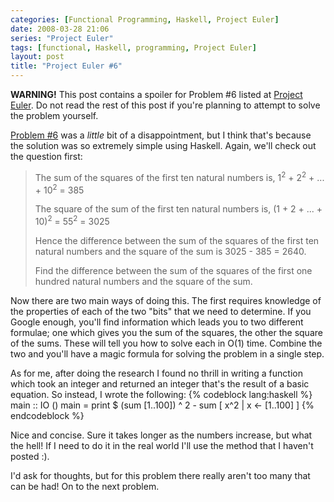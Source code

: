 ```yaml
---
categories: [Functional Programming, Haskell, Project Euler]
date: 2008-03-28 21:06
series: "Project Euler"
tags: [functional, Haskell, programming, Project Euler]
layout: post
title: "Project Euler #6"
---
```

<strong>WARNING!</strong> This post contains a spoiler for Problem #6 listed at <a href="http://projecteuler.net/" title="Project Euler">Project Euler</a>. Do not read the rest of this post if you're planning to attempt to solve the problem yourself.

<!--more-->

<a href="http://projecteuler.net/index.php?section=problems&id=6">Problem #6</a> was a <em>little</em> bit of a disappointment, but I think that's because the solution was so extremely simple using Haskell. Again, we'll check out the question first:<blockquote><p>The sum of the squares of the first ten natural numbers is,
1<sup>2</sup> + 2<sup>2</sup> + ... + 10<sup>2</sup> = 385

The square of the sum of the first ten natural numbers is,
(1 + 2 + ... + 10)<sup>2</sup> = 55<sup>2</sup> = 3025

Hence the difference between the sum of the squares of the first ten natural numbers and the square of the sum is 3025 - 385 = 2640.

Find the difference between the sum of the squares of the first one hundred natural numbers and the square of the sum.</p></blockquote>Now there are two main ways of doing this. The first requires knowledge of the properties of each of the two "bits" that we need to determine. If you Google enough, you'll find information which leads you to two different formulae; one which gives you the sum of the squares, the other the square of the sums. These will tell you how to solve each in O(1) time. Combine the two and you'll have a magic formula for solving the problem in a single step.

As for me, after doing the research I found no thrill in writing a function which took an integer and returned an integer that's the result of a basic equation. So instead, I wrote the following:
{% codeblock lang:haskell %}
main :: IO ()
main = print $ (sum [1..100]) ^ 2 - sum [ x^2 | x <- [1..100] ]
{% endcodeblock %}

Nice and concise. Sure it takes longer as the numbers increase, but what the hell! If I need to do it in the real world I'll use the method that I haven't posted :).

I'd ask for thoughts, but for this problem there really aren't too many that can be had! On to the next problem.
